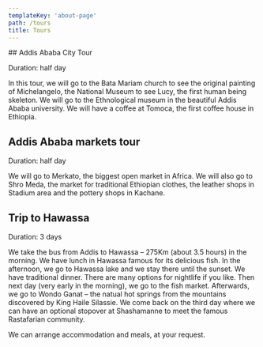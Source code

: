 ```yaml
---
templateKey: 'about-page'
path: /tours
title: Tours
---
```


## Addis Ababa City Tour

Duration: half day

In this tour, we will go to the Bata Mariam church to see the original painting of Michelangelo, the National Museum to see Lucy, the first human being skeleton. We will go to the Ethnological museum in the beautiful Addis Ababa university. We will have a coffee at Tomoca, the first coffee house in Ethiopia.

## Addis Ababa markets tour

Duration: half day

We will go to Merkato, the biggest open market in Africa. We will also go to Shro Meda, the market for traditional Ethiopian clothes, the leather shops in Stadium area and the pottery shops in Kachane.

## Trip to Hawassa

Duration: 3 days

We take the bus from Addis to Hawassa – 275Km (about 3.5 hours) in the morning. We have lunch in Hawassa famous for its delicious fish. In the afternoon, we go to Hawassa lake and we stay there until the sunset. We have traditional dinner. There are many options for nightlife if you like. Then next day (very early in the morning), we go to the fish market. Afterwards, we go to Wondo Ganat – the natual hot springs from the mountains discovered by King Haile Silassie. We come back on the third day where we can have an optional stopover at Shashamanne to meet the famous Rastafarian community.

We can arrange accommodation and meals, at your request.
